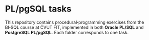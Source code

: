 # PL/pgSQL tasks

This repository contains procedural‑programming exercises from the BI‑SQL course at ČVUT FIT, implemented in both **Oracle PL/SQL** and **PostgreSQL PL/pgSQL**. Each folder corresponds to one task.
